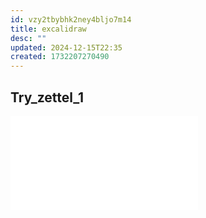 ```yaml
---
id: vzy2tbybhk2ney4bljo7m14
title: excalidraw
desc: ""
updated: 2024-12-15T22:35
created: 1732207270490
---
```

## Try_zettel_1
![Try_zettel_1.md](Excalidraw/Try_zettel_1.md)


